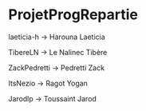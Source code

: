 # ProjetProgRepartie
laeticia-h -> Harouna Laeticia

TibereLN -> Le Nalinec Tibère

ZackPedretti -> Pedretti Zack

ItsNezio -> Ragot Yogan

Jarodlp -> Toussaint Jarod
